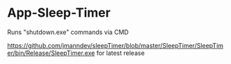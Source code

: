 # App-Sleep-Timer
Runs "shutdown.exe" commands via CMD

https://github.com/jmanndev/sleepTimer/blob/master/SleepTimer/SleepTimer/bin/Release/SleepTimer.exe for latest release
